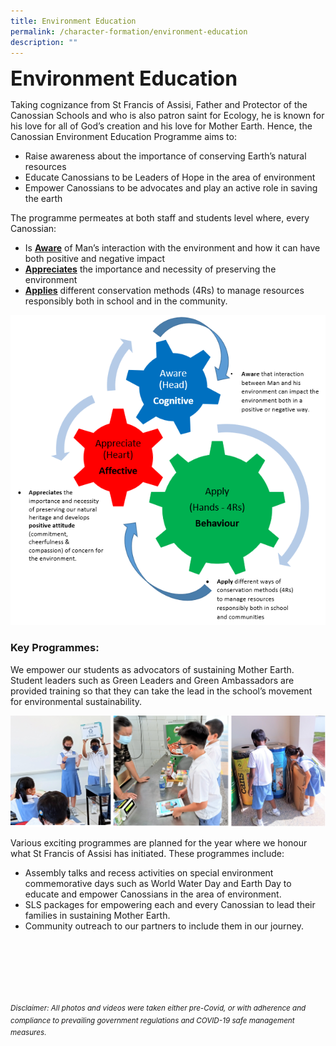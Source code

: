 ```yaml
---
title: Environment Education
permalink: /character-formation/environment-education
description: ""
---
```

**<font size=6>Environment Education</font>**

Taking cognizance from St Francis of Assisi, Father and Protector of the Canossian Schools and who is also patron saint for Ecology, he is known for his love for all of God’s creation and his love for Mother Earth. Hence, the Canossian Environment Education Programme aims to:  

*   Raise awareness about the importance of conserving Earth’s natural resources
*   Educate Canossians to be Leaders of Hope in the area of environment
*   Empower Canossians to be advocates and play an active role in saving the earth

  
The programme permeates at both staff and students level where, every Canossian:  

*   Is **<u>Aware</u>** of Man’s interaction with the environment and how it can have both positive and negative impact
*   **<u>Appreciates</u>** the importance and necessity of preserving the environment
*   <u>**Applies**</u> different conservation methods (4Rs) to manage resources responsibly both in school and in the community.

![](/images/Character%20Formation/Environment%20Edu.png)


### Key Programmes:

  
We empower our students as advocators of sustaining Mother Earth. Student leaders such as Green Leaders and Green Ambassadors are provided training so that they can take the lead in the school’s movement for environmental sustainability.


![](/images/Character%20Formation/Environment%20Edu%202.png)


Various exciting programmes are planned for the year where we honour what St Francis of Assisi has initiated. These programmes include:

  

 *   Assembly talks and recess activities on special environment commemorative days such as World Water Day and Earth Day to educate and empower Canossians in the area of environment.
 *   SLS packages for empowering each and every Canossian to lead their families in sustaining Mother Earth.
 *   Community outreach to our partners to include them in our journey.

<br><br><br><br><br><br>
<sup>_Disclaimer: All photos and videos were taken either pre-Covid, or with adherence and compliance to prevailing government regulations and COVID-19 safe management measures._</sup>
